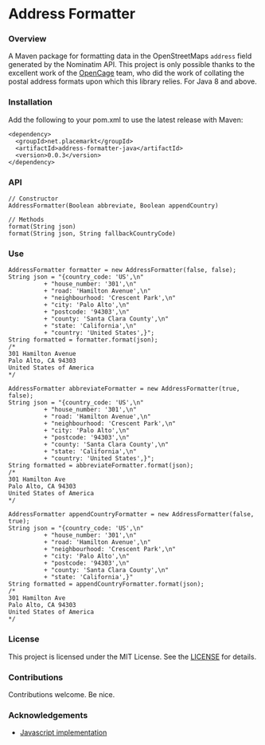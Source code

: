 # Address Formatter

### Overview

A Maven package for formatting data in the OpenStreetMaps `address` field generated by the Nominatim API. This project is only possible thanks to the excellent work of the [OpenCage](https://github.com/OpenCageData/address-formatting/) team, who did the work of collating the postal address formats upon which this library relies. For Java 8 and above.



### Installation

Add the following to your pom.xml to use the latest release with Maven:

```
<dependency>
  <groupId>net.placemarkt</groupId>
  <artifactId>address-formatter-java</artifactId>
  <version>0.0.3</version>
</dependency> 
```
### API

```
// Constructor
AddressFormatter(Boolean abbreviate, Boolean appendCountry)

// Methods
format(String json)
format(String json, String fallbackCountryCode)
```

### Use

```
AddressFormatter formatter = new AddressFormatter(false, false);
String json = "{country_code: 'US',\n"
          + "house_number: '301',\n"
          + "road: 'Hamilton Avenue',\n"
          + "neighbourhood: 'Crescent Park',\n"
          + "city: 'Palo Alto',\n"
          + "postcode: '94303',\n"
          + "county: 'Santa Clara County',\n"
          + "state: 'California',\n"
          + "country: 'United States',}";
String formatted = formatter.format(json);
/*
301 Hamilton Avenue
Palo Alto, CA 94303
United States of America
*/

AddressFormatter abbreviateFormatter = new AddressFormatter(true, false);
String json = "{country_code: 'US',\n"
          + "house_number: '301',\n"
          + "road: 'Hamilton Avenue',\n"
          + "neighbourhood: 'Crescent Park',\n"
          + "city: 'Palo Alto',\n"
          + "postcode: '94303',\n"
          + "county: 'Santa Clara County',\n"
          + "state: 'California',\n"
          + "country: 'United States',}";
String formatted = abbreviateFormatter.format(json);
/*
301 Hamilton Ave
Palo Alto, CA 94303
United States of America
*/

AddressFormatter appendCountryFormatter = new AddressFormatter(false, true);
String json = "{country_code: 'US',\n"
          + "house_number: '301',\n"
          + "road: 'Hamilton Avenue',\n"
          + "neighbourhood: 'Crescent Park',\n"
          + "city: 'Palo Alto',\n"
          + "postcode: '94303',\n"
          + "county: 'Santa Clara County',\n"
          + "state: 'California',}"
String formatted = appendCountryFormatter.format(json);
/*
301 Hamilton Ave
Palo Alto, CA 94303
United States of America
*/

```
### License

This project is licensed under the MIT License. See the [LICENSE](LICENSE) for details.


### Contributions

Contributions welcome. Be nice.

### Acknowledgements

- [Javascript implementation](https://github.com/fragaria/address-formatter)
